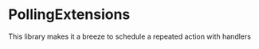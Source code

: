 PollingExtensions
=================

This library makes it a breeze to schedule a repeated action with handlers